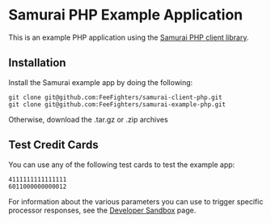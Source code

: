 Samurai PHP Example Application
===============================

This is an example PHP application using the [Samurai PHP client library](https://github.com/FeeFighters/samurai-client-php).

Installation
------------

Install the Samurai example app by doing the following:

    git clone git@github.com:FeeFighters/samurai-client-php.git
    git clone git@github.com:FeeFighters/samurai-example-php.git

Otherwise, download the .tar.gz or .zip archives

Test Credit Cards
---------------

You can use any of the following test cards to test the example app:

    4111111111111111
    6011000000000012

For information about the various parameters you can use to trigger
specific processor responses, see the [Developer Sandbox](https://samurai.feefighters.com/developers/sandbox) page.
